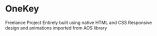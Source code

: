 # OneKey
Freelance Project
Entirely built using native HTML and CSS
Responsive design and animations imported from AOS library
